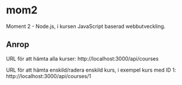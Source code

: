 # mom2
Moment 2 - Node.js, i kursen JavaScript baserad webbutveckling.

## Anrop 
URL för att hämta alla kurser:
http://localhost:3000/api/courses

URL för att hämta enskild/radera enskild kurs, i exempel kurs med ID 1:
http://localhost:3000/api/courses/1